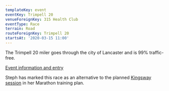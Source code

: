 ```yaml
---
templateKey: event
eventKey: Trimpell 20
venueForeignKey: 315 Health Club
eventType: Race
terrain: Road
routeForeignKey: Trimpell 20
startsAt: '2020-03-15 11:00'
---
```

The Trimpell 20 miler goes through the city of Lancaster and is 99% traffic-free.

[Event information and entry](https://www.lancaster-race-series.co.uk/20-mile-races/trimpell-20m/)

Steph has marked this race as an alternative to the planned [Kingsway session](/events/2020-03-15-10-00-stephs-marathon-training-kingsway/)
in her Marathon training plan.

